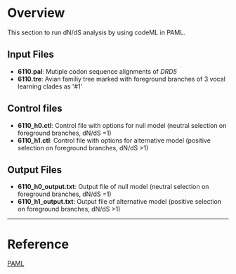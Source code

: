 # Overview
This section to run dN/dS analysis by using codeML in PAML.
## Input Files
  * **6110.pal**: Mutiple codon sequence alignments of _DRD5_
  * **6110.tre**: Avian familiy tree marked with foreground branches of 3 vocal learning clades as '#1' 

## Control files
  * **6110_h0.ctl**: Control file with options for null model (neutral selection on foreground branches, dN/dS =1)
  * **6110_h1.ctl**: Control file with options for alternative model (positive selection on foreground branches, dN/dS >1)

## Output Files
  * **6110_h0_output.txt**: Output file of null model (neutral selection on foreground branches, dN/dS =1)
  * **6110_h1_output.txt**: Output file of alternative model (positive selection on foreground branches, dN/dS >1)
- - -

# Reference
[PAML](http://abacus.gene.ucl.ac.uk/software/paml.html)
